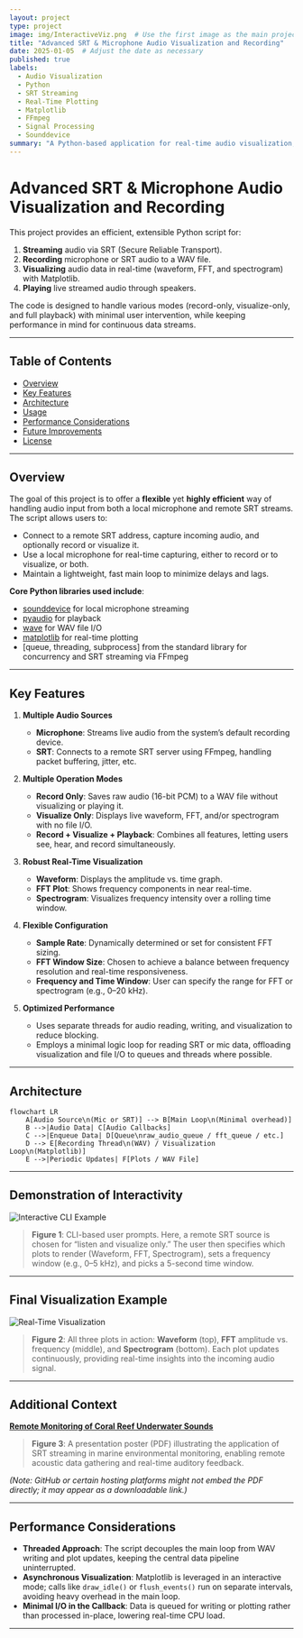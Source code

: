 ```yaml
---
layout: project
type: project
image: img/InteractiveViz.png  # Use the first image as the main project thumbnail
title: "Advanced SRT & Microphone Audio Visualization and Recording"
date: 2025-01-05  # Adjust the date as necessary
published: true
labels:
  - Audio Visualization
  - Python
  - SRT Streaming
  - Real-Time Plotting
  - Matplotlib
  - FFmpeg
  - Signal Processing
  - Sounddevice
summary: "A Python-based application for real-time audio visualization, recording, and playback using SRT streaming and microphone input."
---
```


# Advanced SRT & Microphone Audio Visualization and Recording

This project provides an efficient, extensible Python script for:
1. **Streaming** audio via SRT (Secure Reliable Transport).
2. **Recording** microphone or SRT audio to a WAV file.
3. **Visualizing** audio data in real-time (waveform, FFT, and spectrogram) with Matplotlib.
4. **Playing** live streamed audio through speakers.

The code is designed to handle various modes (record-only, visualize-only, and full playback) with minimal user intervention, while keeping performance in mind for continuous data streams.

---

## Table of Contents
- [Overview](#overview)
- [Key Features](#key-features)
- [Architecture](#architecture)
- [Usage](#usage)
- [Performance Considerations](#performance-considerations)
- [Future Improvements](#future-improvements)
- [License](#license)

---

## Overview
The goal of this project is to offer a **flexible** yet **highly efficient** way of handling audio input from both a local microphone and remote SRT streams. The script allows users to:

- Connect to a remote SRT address, capture incoming audio, and optionally record or visualize it.
- Use a local microphone for real-time capturing, either to record or to visualize, or both.
- Maintain a lightweight, fast main loop to minimize delays and lags.

**Core Python libraries used include**:
- [sounddevice](https://pypi.org/project/sounddevice/) for local microphone streaming
- [pyaudio](https://pypi.org/project/PyAudio/) for playback
- [wave](https://docs.python.org/3/library/wave.html) for WAV file I/O
- [matplotlib](https://pypi.org/project/matplotlib/) for real-time plotting
- [queue, threading, subprocess] from the standard library for concurrency and SRT streaming via FFmpeg

---

## Key Features

1. **Multiple Audio Sources**
    - **Microphone**: Streams live audio from the system’s default recording device.
    - **SRT**: Connects to a remote SRT server using FFmpeg, handling packet buffering, jitter, etc.

2. **Multiple Operation Modes**
    - **Record Only**: Saves raw audio (16-bit PCM) to a WAV file without visualizing or playing it.
    - **Visualize Only**: Displays live waveform, FFT, and/or spectrogram with no file I/O.
    - **Record + Visualize + Playback**: Combines all features, letting users see, hear, and record simultaneously.

3. **Robust Real-Time Visualization**
    - **Waveform**: Displays the amplitude vs. time graph.
    - **FFT Plot**: Shows frequency components in near real-time.
    - **Spectrogram**: Visualizes frequency intensity over a rolling time window.

4. **Flexible Configuration**
    - **Sample Rate**: Dynamically determined or set for consistent FFT sizing.
    - **FFT Window Size**: Chosen to achieve a balance between frequency resolution and real-time responsiveness.
    - **Frequency and Time Window**: User can specify the range for FFT or spectrogram (e.g., 0–20 kHz).

5. **Optimized Performance**
    - Uses separate threads for audio reading, writing, and visualization to reduce blocking.
    - Employs a minimal logic loop for reading SRT or mic data, offloading visualization and file I/O to queues and threads where possible.

---

## Architecture

```mermaid
flowchart LR
    A[Audio Source\n(Mic or SRT)] --> B[Main Loop\n(Minimal overhead)]
    B -->|Audio Data| C[Audio Callbacks]
    C -->|Enqueue Data| D[Queue\nraw_audio_queue / fft_queue / etc.]
    D --> E[Recording Thread\n(WAV) / Visualization Loop\n(Matplotlib)]
    E -->|Periodic Updates| F[Plots / WAV File]
```

---

## Demonstration of Interactivity

![Interactive CLI Example](../img/InteractiveViz.png)

> **Figure 1**: CLI-based user prompts. Here, a remote SRT source is chosen for “listen and visualize only.” The user then specifies which plots to render (Waveform, FFT, Spectrogram), sets a frequency window (e.g., 0–5 kHz), and picks a 5-second time window.

---

## Final Visualization Example

![Real-Time Visualization](../img/Visualization.png)

> **Figure 2**: All three plots in action: **Waveform** (top), **FFT** amplitude vs. frequency (middle), and **Spectrogram** (bottom). Each plot updates continuously, providing real-time insights into the incoming audio signal.

---

## Additional Context

[**Remote Monitoring of Coral Reef Underwater Sounds**](../img/Remote%20Monitoring%20of%20Coral%20Reef%20Underwater%20Sounds.pdf)

> **Figure 3**: A presentation poster (PDF) illustrating the application of SRT streaming in marine environmental monitoring, enabling remote acoustic data gathering and real-time auditory feedback.

*(Note: GitHub or certain hosting platforms might not embed the PDF directly; it may appear as a downloadable link.)*

---

## Performance Considerations

- **Threaded Approach**: The script decouples the main loop from WAV writing and plot updates, keeping the central data pipeline uninterrupted.  
- **Asynchronous Visualization**: Matplotlib is leveraged in an interactive mode; calls like `draw_idle()` or `flush_events()` run on separate intervals, avoiding heavy overhead in the main loop.  
- **Minimal I/O in the Callback**: Data is queued for writing or plotting rather than processed in-place, lowering real-time CPU load.

---
